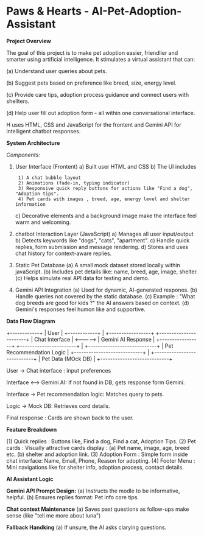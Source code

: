 # Paws & Hearts - AI-Pet-Adoption-Assistant
**Project Overview**

The goal of this project is to make pet adoption easier, friendlier and smarter using artificial intelligence. It stimulates a virtual assistant that can: 

(a) Understand user queries about pets. 

(b) Suggest pets based on preference like breed, size, energy level. 

(c) Provide care tips, adoption process guidance and connect users with shellters.

(d) Help user fill out adoption form - all within one conversational interface.

H uses HTML, CSS and JavaScript for the frontent and Gemini API for intelligent chatbot responses.

**System Architecture**

*Components:*
1. User Interface (Frontent)
   a) Built user HTML and CSS
   b) The UI includes
   
        1) A chat bubble layout
        2) Animations (fade-in, typing indicator)
        3) Responsive quick reply buttons for actions like "Find a dog", "Adoption tips".
        4) Pet cards with images , breed, age, energy level and shelter information
   c) Decorative elements and a background image make the interface feel warm and welcoming.
         
  2. chatbot Interaction Layer (JavaScript)
     a) Manages all user input/output
     b) Detects keywords like  "dogs", "cats", "apartment".
     c) Handle quick replies, form submission and message rendering.
     d) Stores and uses chat history for context-aware replies.
     
3. Static Pet Database
   (a) A small mock dataset stored locally within javaScript.
   (b) Includes pet details like: name, breed, age, image, shelter.
   (c) Helps simulate real API data for testing and demo.

4. Gemini API Integration
   (a) Used for dynamic, AI-generated respones.
   (b) Handle queries not covered by the static database.
   (c) Example : "What dog breeds are good for kids ?" the AI answers based on context.
   (d) Gemini's responses feel humon like and supportive.

**Data Flow Diagram**

   +------------+
   |    User    |
   +------------+
          |
   +-----------------+               +-----------------------+
   | Chat Interface  |     <----->   |  Gemini AI Response   |
   +-----------------+               +-----------------------+
          |
   +----------------------------+
   |  Pet Recommendation Logic  |
   +----------------------------+
          |
   +----------------------------+
   |  Pet Data (MOck DB)        |
   +----------------------------+


User -> Chat interface : input preferences

Interface <--> Gemini AI: If not found in DB, gets response form Gemini.

Interface -> Pet recommendation logic: Matches query to pets.

Logic -> Mock DB: Retrieves cord details.

Final response : Cards are shown back to the user.

**Feature Breakdown**

(1) Quick replies : Buttons like, Find a dog, Find a cat, Adoption Tips.
(2) Pet cards : Visually attractive cards display :
               (a) Pet name, image, age, breed etc.
               (b) shelter and adoption link.
(3) Adoption Form : Simple form inside chat interface: Name, Email, Phone, Reason for adopting.
(4) Footer Menu : Mini navigations like for shelter info, adoption process, contact details.

**AI Assistant Logic**

**Gemini API Prompt Design:**
     (a) Instructs the modle to be informative, helpful.
     (b) Ensures replies format: Pet info core tips.

**Chat context Maintenance**
     (a) Saves past questions as follow-ups make sense (like "tell me more about luna")
     
**Fallback Handking**
     (a) If unsure, the AI asks clarying questions.

